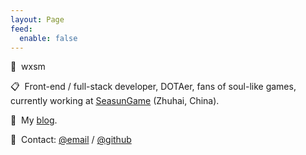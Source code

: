 ```yaml
---
layout: Page
feed:
  enable: false
---
```


:bust_in_silhouette: &nbsp;wxsm

:clipboard: &nbsp;Front-end / full-stack developer, DOTAer, fans of soul-like games, currently working at [SeasunGame](https://www.seasungames.com/) (Zhuhai, China).

:pencil: &nbsp;My [blog](/tech).

:email: &nbsp;Contact: [@email](http://mail.qq.com/cgi-bin/qm_share?t=qm_mailme&email=hfL99uj2xePq-ejk7Omr5uro) / [@github](https://github.com/wxsms)

